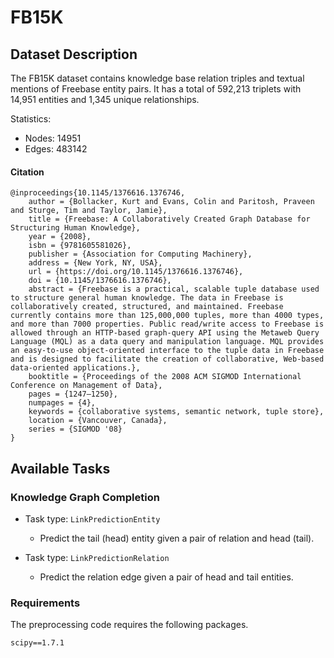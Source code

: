 # FB15K

## Dataset Description

The FB15K dataset contains knowledge base relation triples and textual mentions of Freebase entity pairs. It has a total of 592,213 triplets with 14,951 entities and 1,345 unique relationships.

Statistics:
- Nodes: 14951
- Edges: 483142

#### Citation

```
@inproceedings{10.1145/1376616.1376746,
    author = {Bollacker, Kurt and Evans, Colin and Paritosh, Praveen and Sturge, Tim and Taylor, Jamie},
    title = {Freebase: A Collaboratively Created Graph Database for Structuring Human Knowledge},
    year = {2008},
    isbn = {9781605581026},
    publisher = {Association for Computing Machinery},
    address = {New York, NY, USA},
    url = {https://doi.org/10.1145/1376616.1376746},
    doi = {10.1145/1376616.1376746},
    abstract = {Freebase is a practical, scalable tuple database used to structure general human knowledge. The data in Freebase is collaboratively created, structured, and maintained. Freebase currently contains more than 125,000,000 tuples, more than 4000 types, and more than 7000 properties. Public read/write access to Freebase is allowed through an HTTP-based graph-query API using the Metaweb Query Language (MQL) as a data query and manipulation language. MQL provides an easy-to-use object-oriented interface to the tuple data in Freebase and is designed to facilitate the creation of collaborative, Web-based data-oriented applications.},
    booktitle = {Proceedings of the 2008 ACM SIGMOD International Conference on Management of Data},
    pages = {1247–1250},
    numpages = {4},
    keywords = {collaborative systems, semantic network, tuple store},
    location = {Vancouver, Canada},
    series = {SIGMOD '08}
}
```

## Available Tasks

### Knowledge Graph Completion

+ Task type: `LinkPredictionEntity`
    - Predict the tail (head) entity given a pair of relation and head (tail).

+ Task type: `LinkPredictionRelation`
    - Predict the relation edge given a pair of head and tail entities.

### Requirements

The preprocessing code requires the following packages.

```
scipy==1.7.1
```
